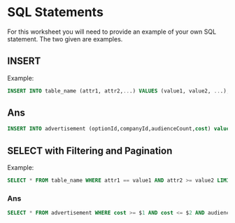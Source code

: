 # SQL Statements

For this worksheet you will need to provide an example of your own SQL statement. The two given are examples.

## INSERT

Example:
```sql
INSERT INTO table_name (attr1, attr2,...) VALUES (value1, value2, ...);
```

## Ans
```sql
INSERT INTO advertisement (optionId,companyId,audienceCount,cost) values($1,$2,$3,$4)
```
## SELECT with Filtering and Pagination

Example:
```sql
SELECT * FROM table_name WHERE attr1 == value1 AND attr2 >= value2 LIMIT 10 OFFSET 20;
```

### Ans
```sql
SELECT * FROM advertisement WHERE cost >= $1 AND cost <= $2 AND audiencecount >= $3 AND audiencecount <= $4 AND companyId = $5
```